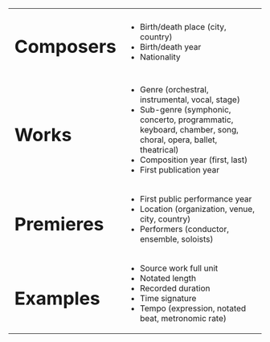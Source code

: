 <script>
// vim: ts=3:nowrap
</script>


<style>

table.metadata td:first-child {
	font-weight: bold;
	font-size:   1.5rem;
	color: var(--secondary-light);
}

</style>


<table class="metadata">
<tr>
<td> <h2 class="mb-6">Composers</h2> </td>
<td>
<ul>
<li> Birth/death place (city, country) </li>
<li> Birth/death year </li>
<li> Nationality </li>
</ul>
</td>
</tr>
<tr>
<td> <h2 class="mb-6">Works</h2> </td>
<td>
<ul>
<li> Genre (orchestral, instrumental, vocal, stage) </li>
<li> Sub-genre (symphonic, concerto, programmatic, keyboard, chamber, song, choral, opera, ballet, theatrical) </li>
<li> Composition year (first, last) </li>
<li> First publication year </li>
</ul>
</td>
</tr>
<tr>
<td> <h2 class="mb-6">Premieres</h2> </td>
<td>
<ul>
<li> First public performance year </li>
<li> Location (organization, venue, city, country) </li>
<li> Performers (conductor, ensemble, soloists) </li>
</ul>
</td>
</tr>
<tr>
<td> <h2 class="mb-6">Examples</h2> </td>
<td>
<ul>
<li> Source work full unit </li>
<li> Notated length </li>
<li> Recorded duration </li>
<li> Time signature </li>
<li> Tempo (expression, notated beat, metronomic rate) </li>
</ul>
</td>
</tr>
</table>



